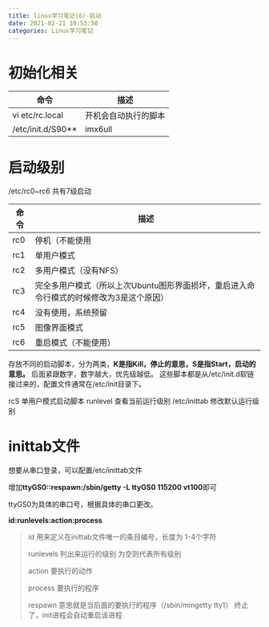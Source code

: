 ```yaml
---
title: linux学习笔记(6)-启动
date: 2021-02-21 10:53:50
categories: Linux学习笔记
---
```

初始化相关
=====

命令  | 描述
------------- | -------------
 vi etc/rc.local | 开机会自动执行的脚本
 /etc/init.d/S90** | imx6ull
<!-- more -->


启动级别
=====
/etc/rc0~rc6 共有7级启动

命令  | 描述
------------- | -------------
rc0 |停机（不能使用
rc1 |单用户模式
rc2 |多用户模式（没有NFS）
rc3 |完全多用户模式（所以上次Ubuntu图形界面损坏，重启进入命令行模式的时候修改为3是这个原因）
rc4 |没有使用，系统预留
rc5 |图像界面模式
rc6 |重启模式（不能使用）

存放不同的启动脚本，分为两类，**K是指Kill，停止的意思，S是指Start，启动的意思。**
后面紧跟数字，数字越大，优先级越低。
这些脚本都是从/etc/init.d软链接过来的，配置文件通常在/etc/init目录下。
 
rcS 单用户模式启动脚本
runlevel 查看当前运行级别
/etc/inittab 修改默认运行级别

 
inittab文件
===== 
想要从串口登录，可以配置/etc/inittab文件

增加**ttyGS0::respawn:/sbin/getty -L ttyGS0 115200 vt100**即可

ttyGS0为具体的串口号，根据具体的串口更改。

**id:runlevels:action:process**

>id 用来定义在inittab文件唯一的条目编号，长度为 1-4个字符
>
>runlevels 列出来运行的级别 为空则代表所有级别
>
>action 要执行的动作
>
>process 要执行的程序
>
>respawn 意思就是当后面的要执行的程序（/sbin/mingetty tty1） 终止了，init进程会自动重启该进程